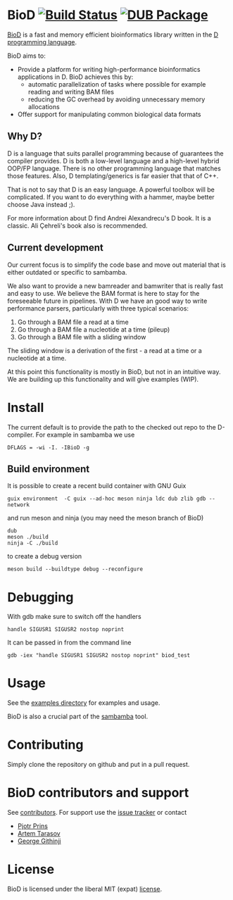 # BioD [![Build Status](https://travis-ci.org/biod/BioD.svg?branch=master)](https://travis-ci.org/biod/BioD) [![DUB Package](https://img.shields.io/badge/dub-v0.1.0-red.svg)](https://code.dlang.org/packages/biod)

[BioD](https://github.com/biod/BioD) is a fast and memory efficient bioinformatics library written in the [D programming language](http://dlang.org).

BioD aims to:

* Provide a platform for writing high-performance bioinformatics applications in D. BioD achieves this by:
  - automatic parallelization of tasks where possible for example reading and writing BAM files
  - reducing the GC overhead by avoiding unnecessary memory allocations
* Offer support for manipulating common biological data formats

## Why D?

D is a language that suits parallel programming because of guarantees
the compiler provides. D is both a low-level language and a high-level
hybrid OOP/FP language. There is no other programming language that
matches those features. Also, D templating/generics is far easier that
that of C++.

That is not to say that D is an easy language. A powerful toolbox will
be complicated. If you want to do everything with a hammer, maybe
better choose Java instead ;).

For more information about D find Andrei Alexandrecu's D book. It is a
classic. Ali Çehreli's book also is recommended.

## Current development

Our current focus is to simplify the code base and move out material
that is either outdated or specific to sambamba.

We also want to provide a new bamreader and bamwriter that is really
fast and easy to use. We believe the BAM format is here to stay for
the foreseeable future in pipelines. With D we have an good way to
write performance parsers, particularly with three typical scenarios:

1. Go through a BAM file a read at a time
2. Go through a BAM file a nucleotide at a time (pileup)
3. Go through a BAM file with a sliding window

The sliding window is a derivation of the first - a read at a time or
a nucleotide at a time.

At this point this functionality is mostly in BioD, but not in an
intuitive way. We are building up this functionality and will give
examples (WIP).

# Install

The current default is to provide the path to the checked out repo to the D-compiler. For example
in sambamba we use

    DFLAGS = -wi -I. -IBioD -g

## Build environment

It is possible to create a recent build container with GNU Guix

    guix environment  -C guix --ad-hoc meson ninja ldc dub zlib gdb --network

and run meson and ninja (you may need the meson branch of BioD)

    dub
    meson ./build
    ninja -C ./build

to create a debug version

    meson build --buildtype debug --reconfigure

# Debugging

With gdb make sure to switch off the handlers

    handle SIGUSR1 SIGUSR2 nostop noprint

It can be passed in from the command line

    gdb -iex "handle SIGUSR1 SIGUSR2 nostop noprint" biod_test

# Usage

See the [examples directory](https://github.com/biod/BioD/tree/master/examples)
for examples and usage.

BioD is also a crucial part of the [sambamba](https://github.com/biod/sambamba) tool.

# Contributing

Simply clone the repository on github and put in a pull request.

# BioD contributors and support

See
[contributors](https://github.com/biod/BioD/graphs/contributors). For
support use the [issue tracker](https://github.com/biod/BioD/issues) or contact

* [Pjotr Prins](https://github.com/pjotrp)
* [Artem Tarasov](https://github.com/lomereiter)
* [George Githinji](https://github.com/George-Githinji)

# License

BioD is licensed under the liberal MIT (expat) [license](./LICENSE).
